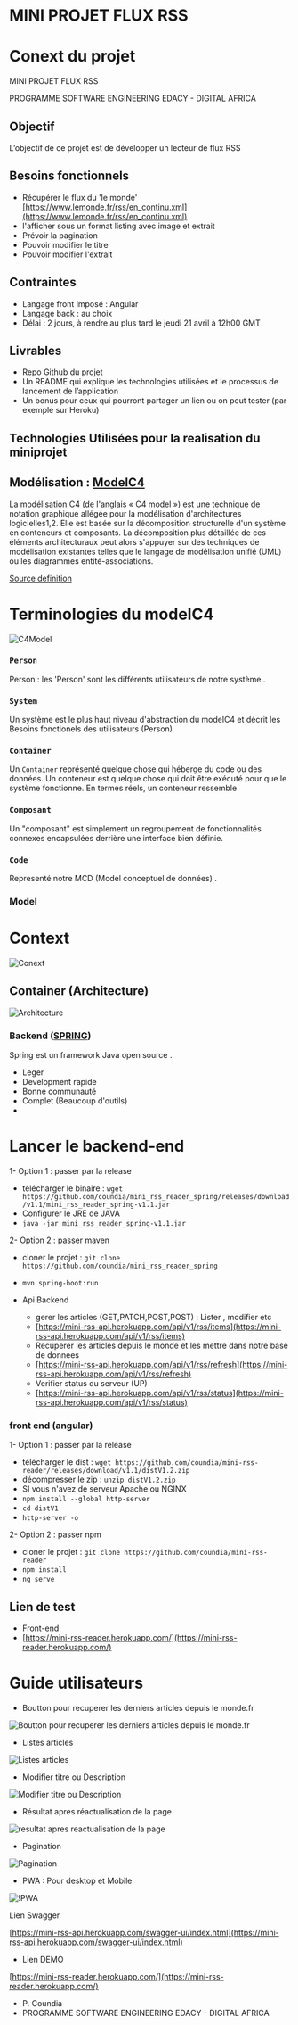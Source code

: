 # MINI PROJET FLUX RSS

# Conext du projet

MINI PROJET FLUX RSS

PROGRAMME SOFTWARE ENGINEERING EDACY - DIGITAL AFRICA

## Objectif

L’objectif de ce projet est de développer un lecteur de flux RSS

## Besoins fonctionnels

- Récupérer le flux du 'le monde' [https://www.lemonde.fr/rss/en_continu.xml](https://www.lemonde.fr/rss/en_continu.xml)
- l'afficher sous un format listing avec image et extrait
- Prévoir la pagination
- Pouvoir modifier le titre
- Pouvoir modifier l'extrait

## Contraintes

- Langage front imposé : Angular
- Langage back : au choix
- Délai : 2 jours, à rendre au plus tard le jeudi 21 avril à 12h00 GMT

## Livrables

- Repo Github du projet
- Un README qui explique les technologies utilisées et le processus de lancement de l’application
- Un bonus pour ceux qui pourront partager un lien ou on peut tester (par exemple sur Heroku)

## Technologies Utilisées pour la realisation du miniprojet

## Modélisation : [ModelC4](https://c4model.com/)

La modélisation C4 (de l'anglais « C4 model ») est une technique de notation graphique allégée pour la modélisation
d'architectures logicielles1,2. Elle est basée sur la décomposition structurelle d'un système en conteneurs et
composants. La décomposition plus détaillée de ces éléments architecturaux peut alors s'appuyer sur des techniques de
modélisation existantes telles que le langage de modélisation unifié (UML) ou les diagrammes entité-associations.

[Source definition](https://fr.wikipedia.org/wiki/Mod%C3%A9lisation_C4)

# Terminologies du modelC4

![C4Model](https://c4model.com/img/abstractions.png)

### `Person`

Person : les 'Person' sont les différents utilisateurs de notre système .

### `System`

Un système est le plus haut niveau d'abstraction du modelC4 et décrit les Besoins fonctionels des utilisateurs (Person)

### `Container`

Un `Container` représenté quelque chose qui héberge du code ou des données. Un conteneur est quelque chose qui doit être
exécuté pour que le système fonctionne. En termes réels, un conteneur ressemble

### `Composant`

Un "composant" est simplement un regroupement de fonctionnalités connexes encapsulées derrière une interface bien
définie.

### `Code`

Representé notre MCD (Model conceptuel de données) .

### Model

# Context

![Conext](context.png)

## Container (Architecture)

![Architecture](container.png)

### Backend  ([SPRING](https://spring.io/why-spring))

Spring est un framework Java open source .

- Leger
- Development rapide
- Bonne communauté
- Complet (Beaucoup d'outils)
-

# Lancer le backend-end

1- Option 1 : passer par la release

- télécharger le
  binaire :  `wget https://github.com/coundia/mini_rss_reader_spring/releases/download/v1.1/mini_rss_reader_spring-v1.1.jar`
- Configurer le JRE de JAVA
- `java -jar mini_rss_reader_spring-v1.1.jar`

2- Option 2 : passer maven

- cloner le projet : `git clone https://github.com/coundia/mini_rss_reader_spring`
- `mvn spring-boot:run`

- Api Backend
  - gerer les articles (GET,PATCH,POST,POST) : Lister , modifier etc
  - [https://mini-rss-api.herokuapp.com/api/v1/rss/items](https://mini-rss-api.herokuapp.com/api/v1/rss/items)
  - Recuperer les articles depuis le monde et les mettre dans notre base de donnees
  - [https://mini-rss-api.herokuapp.com/api/v1/rss/refresh](https://mini-rss-api.herokuapp.com/api/v1/rss/refresh)
  - Verifier status du serveur (UP)
  - [https://mini-rss-api.herokuapp.com/api/v1/rss/status](https://mini-rss-api.herokuapp.com/api/v1/rss/status)

### front end (angular)

1- Option 1 : passer par la release

- télécharger le dist : `wget https://github.com/coundia/mini-rss-reader/releases/download/v1.1/distV1.2.zip`
- décompresser le zip : `unzip distV1.2.zip`
- SI vous n'avez de serveur Apache ou NGINX
- `npm install --global http-server`
- `cd distV1`
- `http-server -o`

2- Option 2 : passer npm

- cloner le projet : `git clone https://github.com/coundia/mini-rss-reader`
- `npm install`
- `ng serve`

## Lien de test

- Front-end
- [https://mini-rss-reader.herokuapp.com/](https://mini-rss-reader.herokuapp.com/)

# Guide utilisateurs

- Boutton pour recuperer les derniers articles depuis le monde.fr

![Boutton pour recuperer les derniers articles depuis le monde.fr](recuperer.png)

- Listes articles

![Listes articles](liste.png)

- Modifier titre ou Description

![Modifier titre ou Description](edit.png)

- Résultat apres réactualisation de la page

![resultat apres reactualisation de la page](resultat.png)

- Pagination

![Pagination](img.png)

- PWA : Pour desktop et Mobile

![!PWA](img_1.png)

Lien Swagger

[https://mini-rss-api.herokuapp.com/swagger-ui/index.html](https://mini-rss-api.herokuapp.com/swagger-ui/index.html)

- Lien DEMO 

[https://mini-rss-reader.herokuapp.com/](https://mini-rss-reader.herokuapp.com/)


- P. Coundia
- PROGRAMME SOFTWARE ENGINEERING EDACY - DIGITAL AFRICA

